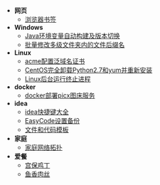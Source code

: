 * **网页**
  * [浏览器书签](web/浏览器书签)
* **Windows**
  * [Java环境变量自动构建及版本切换](windows/Java环境变量自动构建及版本切换)
  * [批量修改多级文件夹内的文件后缀名](windows/批量修改多级文件夹内的文件后缀名)
* **Linux**
  * [acme配置泛域名证书](linux/acme配置泛域名证书)
  * [CentOS完全卸载Python2.7和yum并重新安装](linux/CentOS完全卸载Python2.7和yum并重新安装)
  * [Linux后台运行终止进程](linux/Linux后台运行终止进程)
* **docker**
  * [docker部署picx图床服务](linux/docker/docker部署picx图床服务)
* **idea**
  * [idea快捷键大全](code/idea/idea快捷键大全)
  * [EasyCode设置备份](code/idea/EasyCode设置备份)
  * [文件和代码模板](code/idea/文件和代码模板)
* **家庭**
  * [家庭网络拓扑](home/家庭网络拓扑)
* **爱餐**
  * [宫保鸡丁](love/menu/宫保鸡丁)
  * [鱼香肉丝](love/menu/鱼香肉丝)